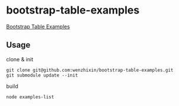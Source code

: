 bootstrap-table-examples
======================

[Bootstrap Table Examples](http://issues.wenzhixin.net.cn/bootstrap-table)

## Usage

clone & init

```
git clone git@github.com:wenzhixin/bootstrap-table-examples.git
git submodule update --init
```

build

```
node examples-list
```

